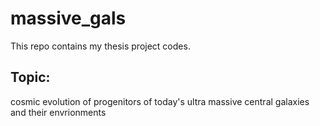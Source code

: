 # massive_gals
This repo contains my thesis project codes.
## Topic: 
cosmic evolution of progenitors of today's ultra massive central galaxies and their envrionments
